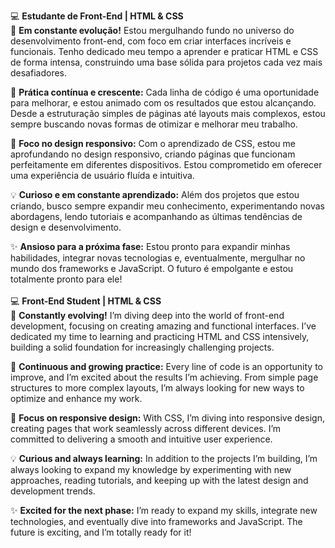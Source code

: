 💻 <b>Estudante de Front-End | HTML & CSS</b><br>
🎯 <b>Em constante evolução!</b> Estou mergulhando fundo no universo do desenvolvimento front-end, com foco em criar interfaces incríveis e funcionais. Tenho dedicado meu tempo a aprender e praticar HTML e CSS de forma intensa, construindo uma base sólida para projetos cada vez mais desafiadores.

🌱 <b>Prática contínua e crescente:</b> Cada linha de código é uma oportunidade para melhorar, e estou animado com os resultados que estou alcançando. Desde a estruturação simples de páginas até layouts mais complexos, estou sempre buscando novas formas de otimizar e melhorar meu trabalho.

🚀 <b>Foco no design responsivo:</b> Com o aprendizado de CSS, estou me aprofundando no design responsivo, criando páginas que funcionam perfeitamente em diferentes dispositivos. Estou comprometido em oferecer uma experiência de usuário fluída e intuitiva.

💡 <b>Curioso e em constante aprendizado:</b> Além dos projetos que estou criando, busco sempre expandir meu conhecimento, experimentando novas abordagens, lendo tutoriais e acompanhando as últimas tendências de design e desenvolvimento.

✨ <b>Ansioso para a próxima fase:</b> Estou pronto para expandir minhas habilidades, integrar novas tecnologias e, eventualmente, mergulhar no mundo dos frameworks e JavaScript. O futuro é empolgante e estou totalmente pronto para ele!
<br><br>
💻 <b>Front-End Student | HTML & CSS</b><br>
🎯 <b>Constantly evolving!</b> I’m diving deep into the world of front-end development, focusing on creating amazing and functional interfaces. I’ve dedicated my time to learning and practicing HTML and CSS intensively, building a solid foundation for increasingly challenging projects.

🌱 <b>Continuous and growing practice:</b> Every line of code is an opportunity to improve, and I’m excited about the results I’m achieving. From simple page structures to more complex layouts, I’m always looking for new ways to optimize and enhance my work.

🚀 <b>Focus on responsive design:</b> With CSS, I’m diving into responsive design, creating pages that work seamlessly across different devices. I’m committed to delivering a smooth and intuitive user experience.

💡 <b>Curious and always learning:</b> In addition to the projects I’m building, I’m always looking to expand my knowledge by experimenting with new approaches, reading tutorials, and keeping up with the latest design and development trends.

✨ <b>Excited for the next phase:</b> I’m ready to expand my skills, integrate new technologies, and eventually dive into frameworks and JavaScript. The future is exciting, and I’m totally ready for it!


<!---
Bruno757-creator/Bruno757-creator is a ✨ special ✨ repository because its `README.md` (this file) appears on your GitHub profile.
You can click the Preview link to take a look at your changes.
--->
